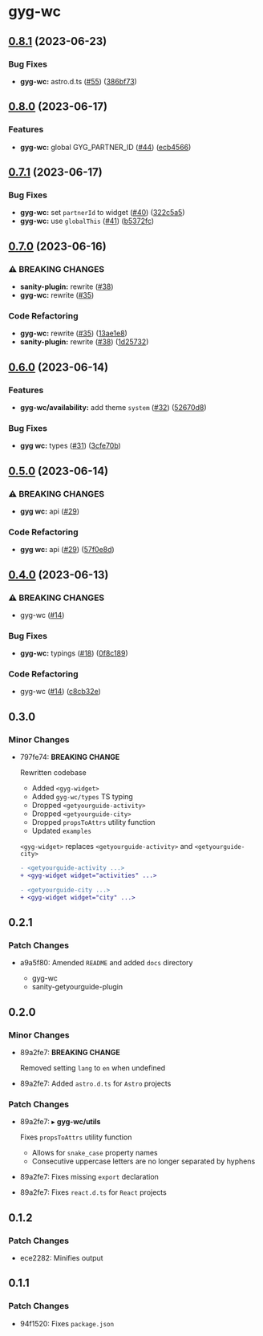 # gyg-wc

## [0.8.1](https://github.com/theisel/getyourguide/compare/gyg-wc@0.8.0...gyg-wc@0.8.1) (2023-06-23)

### Bug Fixes

- **gyg-wc:** astro.d.ts ([#55](https://github.com/theisel/getyourguide/issues/55)) ([386bf73](https://github.com/theisel/getyourguide/commit/386bf736c7bc0cbf9a6ad6850c482d58660f6aea))

## [0.8.0](https://github.com/theisel/getyourguide/compare/gyg-wc@0.7.1...gyg-wc@0.8.0) (2023-06-17)

### Features

- **gyg-wc:** global GYG_PARTNER_ID ([#44](https://github.com/theisel/getyourguide/issues/44)) ([ecb4566](https://github.com/theisel/getyourguide/commit/ecb456645d3b58e4b0631f5104e826c44408dc5e))

## [0.7.1](https://github.com/theisel/getyourguide/compare/gyg-wc@0.7.0...gyg-wc@0.7.1) (2023-06-17)

### Bug Fixes

- **gyg-wc:** set `partnerId` to widget ([#40](https://github.com/theisel/getyourguide/issues/40)) ([322c5a5](https://github.com/theisel/getyourguide/commit/322c5a577b497ca63754afa5f0c696a28de185eb))
- **gyg-wc:** use `globalThis` ([#41](https://github.com/theisel/getyourguide/issues/41)) ([b5372fc](https://github.com/theisel/getyourguide/commit/b5372fced1fe7ec9c3fb0cffadc4ce4389d41837))

## [0.7.0](https://github.com/theisel/getyourguide/compare/gyg-wc@0.6.0...gyg-wc@0.7.0) (2023-06-16)

### ⚠ BREAKING CHANGES

- **sanity-plugin:** rewrite ([#38](https://github.com/theisel/getyourguide/issues/38))
- **gyg-wc:** rewrite ([#35](https://github.com/theisel/getyourguide/issues/35))

### Code Refactoring

- **gyg-wc:** rewrite ([#35](https://github.com/theisel/getyourguide/issues/35)) ([13ae1e8](https://github.com/theisel/getyourguide/commit/13ae1e84ba6278736c46d185a11fb64c2160ff16))
- **sanity-plugin:** rewrite ([#38](https://github.com/theisel/getyourguide/issues/38)) ([1d25732](https://github.com/theisel/getyourguide/commit/1d25732de575db70426abe807b3494b077faf24c))

## [0.6.0](https://github.com/theisel/getyourguide/compare/gyg-wc@0.5.0...gyg-wc@0.6.0) (2023-06-14)

### Features

- **gyg-wc/availability:** add theme `system` ([#32](https://github.com/theisel/getyourguide/issues/32)) ([52670d8](https://github.com/theisel/getyourguide/commit/52670d8dd0f601e510864e60e3d4db3c258c99c2))

### Bug Fixes

- **gyg wc:** types ([#31](https://github.com/theisel/getyourguide/issues/31)) ([3cfe70b](https://github.com/theisel/getyourguide/commit/3cfe70be6f1e3a5074b3bd9d2695d8f2bde3fd49))

## [0.5.0](https://github.com/theisel/getyourguide/compare/gyg-wc@0.4.0...gyg-wc@0.5.0) (2023-06-14)

### ⚠ BREAKING CHANGES

- **gyg wc:** api ([#29](https://github.com/theisel/getyourguide/issues/29))

### Code Refactoring

- **gyg wc:** api ([#29](https://github.com/theisel/getyourguide/issues/29)) ([57f0e8d](https://github.com/theisel/getyourguide/commit/57f0e8dffdf8ee968db073dc37043755db2f4a01))

## [0.4.0](https://github.com/theisel/getyourguide/compare/gyg-wc@0.3.0...gyg-wc@0.4.0) (2023-06-13)

### ⚠ BREAKING CHANGES

- gyg-wc ([#14](https://github.com/theisel/getyourguide/issues/14))

### Bug Fixes

- **gyg-wc:** typings ([#18](https://github.com/theisel/getyourguide/issues/18)) ([0f8c189](https://github.com/theisel/getyourguide/commit/0f8c1894dfc6cb255c90a4999afa7dec7367bd83))

### Code Refactoring

- gyg-wc ([#14](https://github.com/theisel/getyourguide/issues/14)) ([c8cb32e](https://github.com/theisel/getyourguide/commit/c8cb32e516bd1953d9e9a91b1c685dcb1d4abbc6))

## 0.3.0

### Minor Changes

- 797fe74: **BREAKING CHANGE**

  Rewritten codebase

  - Added `<gyg-widget>`
  - Added `gyg-wc/types` TS typing
  - Dropped `<getyourguide-activity>`
  - Dropped `<getyourguide-city>`
  - Dropped `propsToAttrs` utility function
  - Updated `examples`

  `<gyg-widget>` replaces `<getyourguide-activity>` and `<getyourguide-city>`

  ```diff
  - <getyourguide-activity ...>
  + <gyg-widget widget="activities" ...>
  ```

  ```diff
  - <getyourguide-city ...>
  + <gyg-widget widget="city" ...>
  ```

## 0.2.1

### Patch Changes

- a9a5f80: Amended `README` and added `docs` directory

  - gyg-wc
  - sanity-getyourguide-plugin

## 0.2.0

### Minor Changes

- 89a2fe7: **BREAKING CHANGE**

  Removed setting `lang` to `en` when undefined

- 89a2fe7: Added `astro.d.ts` for `Astro` projects

### Patch Changes

- 89a2fe7: &#9656; **gyg-wc/utils**

  Fixes `propsToAttrs` utility function

  - Allows for `snake_case` property names
  - Consecutive uppercase letters are no longer separated by hyphens

- 89a2fe7: Fixes missing `export` declaration
- 89a2fe7: Fixes `react.d.ts` for `React` projects

## 0.1.2

### Patch Changes

- ece2282: Minifies output

## 0.1.1

### Patch Changes

- 94f1520: Fixes `package.json`
